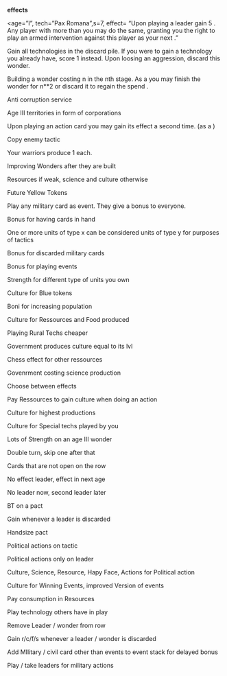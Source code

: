 **effects**

<age=”I”, tech=”Pax Romana”,s=7, effect= “Upon playing a leader gain 5 <c>. Any player with more <c> than you may do the same, granting you the right to play an armed intervention against this player as your next <pa>.”

Gain all technologies in the discard pile. If you were to gain a technology you already have, score 1 <c> instead. Upon loosing an aggression, discard this wonder.

Building a wonder costing n <r> in the nth stage. As a <pa> you may finish the wonder for n**2 <c> or discard it to regain the spend <r>.

Anti corruption service

Age III territories in form of corporations

Upon playing an action card you may gain its effect a second time. (as a <ca>)

Copy enemy tactic

Your warriors produce 1 <c> each.

Improving Wonders after they are built

Resources if weak, science and culture otherwise

Future Yellow Tokens

Play any military card as event. They give a bonus to everyone.

Bonus for having cards in hand

One or more units of type x can be considered units of type y for purposes of tactics

Bonus for discarded military cards

Bonus for playing events

Strength for different type of units you own

Culture for Blue tokens

Boni for increasing population

Culture for Ressources and Food produced

Playing Rural Techs cheaper

Government produces culture equal to its lvl

Chess effect for other ressources

Govenrment costing science production

Choose between effects

Pay Ressources to gain culture when doing an action

Culture for highest productions

Culture for Special techs played by you

Lots of Strength on an age III wonder

Double turn, skip one after that

Cards that are not open on the row

No effect leader, effect in next age

No leader now, second leader later

BT on a pact

Gain <Science> whenever a leader is discarded

Handsize pact

Political actions on tactic

Political actions only on leader

Culture, Science, Resource, Hapy Face, Actions for Political action

Culture for Winning Events, improved Version of events

Pay consumption in Resources

Play technology others have in play

Remove Leader / wonder from row

Gain r/c/f/s whenever a leader / wonder is discarded

Add MIlitary / civil card other than events to event stack for delayed bonus

Play / take leaders for military actions